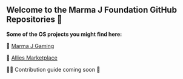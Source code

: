 ## Welcome to the Marma J Foundation GitHub Repositories 🥰

**Some of the OS projects you might find here:**

👾 [Marma J Gaming](marmaj.org/gaming)

🫰 [Allies Marketplace](https://twitter.com/allieeveknox)

🙏🏽 Contribution guide coming soon 🥰

